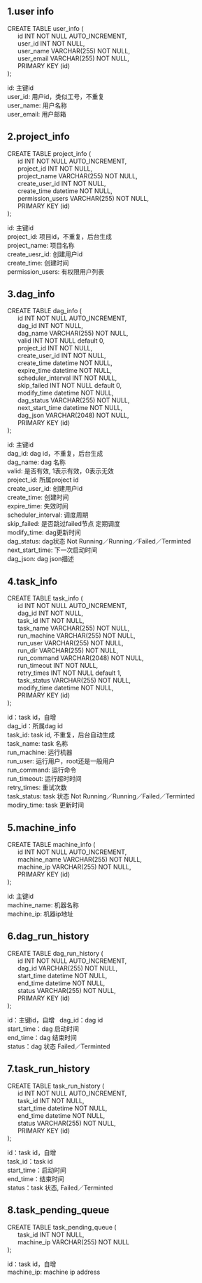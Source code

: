 ## 1.user info
CREATE TABLE user_info (  
&nbsp;&nbsp;&nbsp;&nbsp;&nbsp;&nbsp;id   INT NOT NULL AUTO_INCREMENT,  
&nbsp;&nbsp;&nbsp;&nbsp;&nbsp;&nbsp;user_id INT NOT NULL,  
&nbsp;&nbsp;&nbsp;&nbsp;&nbsp;&nbsp;user_name VARCHAR(255) NOT NULL,  
&nbsp;&nbsp;&nbsp;&nbsp;&nbsp;&nbsp;user_email VARCHAR(255) NOT NULL,  
&nbsp;&nbsp;&nbsp;&nbsp;&nbsp;&nbsp;PRIMARY KEY (id)  
);  
  
id: 主键id  
user_id: 用户id，类似工号，不重复  
user_name: 用户名称  
user_email: 用户邮箱  

## 2.project_info  
CREATE TABLE project_info (  
&nbsp;&nbsp;&nbsp;&nbsp;&nbsp;&nbsp;id   INT NOT NULL AUTO_INCREMENT,  
&nbsp;&nbsp;&nbsp;&nbsp;&nbsp;&nbsp;project_id INT NOT NULL,  
&nbsp;&nbsp;&nbsp;&nbsp;&nbsp;&nbsp;project_name VARCHAR(255) NOT NULL,  
&nbsp;&nbsp;&nbsp;&nbsp;&nbsp;&nbsp;create_user_id INT NOT NULL,  
&nbsp;&nbsp;&nbsp;&nbsp;&nbsp;&nbsp;create_time  datetime NOT NULL,  
&nbsp;&nbsp;&nbsp;&nbsp;&nbsp;&nbsp;permission_users VARCHAR(255) NOT NULL,  
&nbsp;&nbsp;&nbsp;&nbsp;&nbsp;&nbsp;PRIMARY KEY (id)  
);  

id: 主键id  
project_id: 项目id，不重复，后台生成  
project_name: 项目名称  
create_uesr_id: 创建用户id  
create_time: 创建时间  
permission_users: 有权限用户列表  

## 3.dag_info  
CREATE TABLE dag_info  (  
&nbsp;&nbsp;&nbsp;&nbsp;&nbsp;&nbsp;id   INT NOT NULL AUTO_INCREMENT,  
&nbsp;&nbsp;&nbsp;&nbsp;&nbsp;&nbsp;dag_id  INT NOT NULL,  
&nbsp;&nbsp;&nbsp;&nbsp;&nbsp;&nbsp;dag_name VARCHAR(255) NOT NULL,  
&nbsp;&nbsp;&nbsp;&nbsp;&nbsp;&nbsp;valid INT NOT NULL default 0,  
&nbsp;&nbsp;&nbsp;&nbsp;&nbsp;&nbsp;project_id INT NOT NULL,   
&nbsp;&nbsp;&nbsp;&nbsp;&nbsp;&nbsp;create_user_id INT NOT NULL,  
&nbsp;&nbsp;&nbsp;&nbsp;&nbsp;&nbsp;create_time datetime NOT NULL,  
&nbsp;&nbsp;&nbsp;&nbsp;&nbsp;&nbsp;expire_time datetime NOT NULL,  
&nbsp;&nbsp;&nbsp;&nbsp;&nbsp;&nbsp;scheduler_interval  INT NOT NULL,    
&nbsp;&nbsp;&nbsp;&nbsp;&nbsp;&nbsp;skip_failed INT NOT NULL default 0,  
&nbsp;&nbsp;&nbsp;&nbsp;&nbsp;&nbsp;modify_time datetime NOT NULL,  
&nbsp;&nbsp;&nbsp;&nbsp;&nbsp;&nbsp;dag_status VARCHAR(255) NOT NULL,  
&nbsp;&nbsp;&nbsp;&nbsp;&nbsp;&nbsp;next_start_time datetime NOT NULL,   
&nbsp;&nbsp;&nbsp;&nbsp;&nbsp;&nbsp;dag_json VARCHAR(2048) NOT NULL,  
&nbsp;&nbsp;&nbsp;&nbsp;&nbsp;&nbsp;PRIMARY KEY (id)  
);  

id: 主键id  
dag_id: dag id，不重复，后台生成  
dag_name: dag 名称  
valid: 是否有效, 1表示有效，0表示无效  
project_id: 所属project id  
create_user_id: 创建用户id  
create_time: 创建时间  
expire_time: 失效时间  
scheduler_interval: 调度周期  
skip_failed: 是否跳过failed节点 定期调度  
modify_time: dag更新时间  
dag_status: dag状态  Not Running／Running／Failed／Terminted  
next_start_time: 下一次启动时间  
dag_json: dag json描述

## 4.task_info  
CREATE TABLE task_info (  
&nbsp;&nbsp;&nbsp;&nbsp;&nbsp;&nbsp;id   INT NOT NULL AUTO_INCREMENT,  
&nbsp;&nbsp;&nbsp;&nbsp;&nbsp;&nbsp;dag_id INT NOT NULL,  
&nbsp;&nbsp;&nbsp;&nbsp;&nbsp;&nbsp;task_id INT NOT NULL,  
&nbsp;&nbsp;&nbsp;&nbsp;&nbsp;&nbsp;task_name VARCHAR(255) NOT NULL,  
&nbsp;&nbsp;&nbsp;&nbsp;&nbsp;&nbsp;run_machine VARCHAR(255) NOT NULL,    
&nbsp;&nbsp;&nbsp;&nbsp;&nbsp;&nbsp;run_user VARCHAR(255) NOT NULL,  
&nbsp;&nbsp;&nbsp;&nbsp;&nbsp;&nbsp;run_dir VARCHAR(255) NOT NULL,  
&nbsp;&nbsp;&nbsp;&nbsp;&nbsp;&nbsp;run_command  VARCHAR(2048) NOT NULL,   
&nbsp;&nbsp;&nbsp;&nbsp;&nbsp;&nbsp;run_timeout  INT NOT NULL,  
&nbsp;&nbsp;&nbsp;&nbsp;&nbsp;&nbsp;retry_times INT NOT NULL default 1,  
&nbsp;&nbsp;&nbsp;&nbsp;&nbsp;&nbsp;task_status  VARCHAR(255) NOT NULL,   
&nbsp;&nbsp;&nbsp;&nbsp;&nbsp;&nbsp;modify_time datetime NOT NULL,  
&nbsp;&nbsp;&nbsp;&nbsp;&nbsp;&nbsp;PRIMARY KEY (id)  
);  

id：task id，自增  
dag_id：所属dag id  
task_id:  task id, 不重复，后台自动生成  
task_name: task 名称  
run_machine: 运行机器  
run_user: 运行用户，root还是一般用户  
run_command: 运行命令  
run_timeout: 运行超时时间  
retry_times: 重试次数  
task_status: task 状态  Not Running／Running／Failed／Terminted
modiry_time: task 更新时间

## 5.machine_info  
CREATE TABLE machine_info (  
&nbsp;&nbsp;&nbsp;&nbsp;&nbsp;&nbsp;id   INT NOT NULL AUTO_INCREMENT,  
&nbsp;&nbsp;&nbsp;&nbsp;&nbsp;&nbsp;machine_name VARCHAR(255) NOT NULL,  
&nbsp;&nbsp;&nbsp;&nbsp;&nbsp;&nbsp;machine_ip VARCHAR(255) NOT NULL,  
&nbsp;&nbsp;&nbsp;&nbsp;&nbsp;&nbsp;PRIMARY KEY (id)  
);  

id: 主键id  
machine_name: 机器名称  
machine_ip: 机器ip地址  

## 6.dag_run_history  
CREATE TABLE dag_run_history (  
&nbsp;&nbsp;&nbsp;&nbsp;&nbsp;&nbsp;id   INT NOT NULL AUTO_INCREMENT,  
&nbsp;&nbsp;&nbsp;&nbsp;&nbsp;&nbsp;dag_id  VARCHAR(255) NOT NULL,      
&nbsp;&nbsp;&nbsp;&nbsp;&nbsp;&nbsp;start_time datetime NOT NULL,  
&nbsp;&nbsp;&nbsp;&nbsp;&nbsp;&nbsp;end_time datetime NOT NULL,  
&nbsp;&nbsp;&nbsp;&nbsp;&nbsp;&nbsp;status  VARCHAR(255) NOT NULL,     
&nbsp;&nbsp;&nbsp;&nbsp;&nbsp;&nbsp;PRIMARY KEY (id)  
);  

id：主键id，自增  
dag_id：dag id  
start_time：dag 启动时间  
end_time：dag 结束时间  
status：dag 状态  Failed／Terminted  

## 7.task_run_history  
CREATE TABLE task_run_history (  
&nbsp;&nbsp;&nbsp;&nbsp;&nbsp;&nbsp;id   INT NOT NULL AUTO_INCREMENT,  
&nbsp;&nbsp;&nbsp;&nbsp;&nbsp;&nbsp;task_id INT NOT NULL,  
&nbsp;&nbsp;&nbsp;&nbsp;&nbsp;&nbsp;start_time datetime NOT NULL,  
&nbsp;&nbsp;&nbsp;&nbsp;&nbsp;&nbsp;end_time datetime NOT NULL,  
&nbsp;&nbsp;&nbsp;&nbsp;&nbsp;&nbsp;status VARCHAR(255) NOT NULL,     
&nbsp;&nbsp;&nbsp;&nbsp;&nbsp;&nbsp;PRIMARY KEY (id)  
);  

id：task id，自增  
task_id：task id  
start_time：启动时间  
end_time：结束时间  
status：task 状态, Failed／Terminted

## 8.task_pending_queue
CREATE TABLE task_pending_queue (  
&nbsp;&nbsp;&nbsp;&nbsp;&nbsp;&nbsp;task_id INT NOT NULL,  
&nbsp;&nbsp;&nbsp;&nbsp;&nbsp;&nbsp;machine_ip VARCHAR(255) NOT NULL  
);  

id：task id，自增  
machine_ip: machine ip address  
